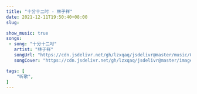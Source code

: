 ```yaml
---
title: "十分十二吋 - 林子祥"
date: 2021-12-11T19:50:40+08:00
slug: 

show_music: true
songs:
 - song: "十分十二吋"
   artist: "林子祥"
   songUrl: "https://cdn.jsdelivr.net/gh/lzxqaq/jsdelivr@master/music/George_Lam_Shi_Fen_Shi_Er_Cun.mp3"
   songCover: "https://cdn.jsdelivr.net/gh/lzxqaq/jsdelivr@master/image/music/linzixiang.jpg"

tags: [
    "听歌",
]
---
```


